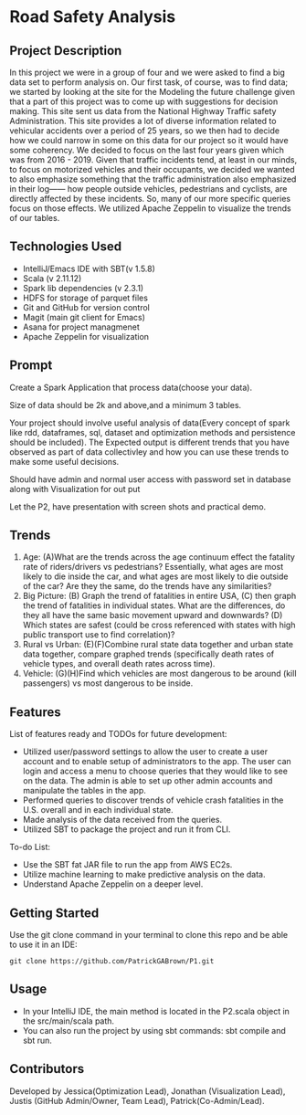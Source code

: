 # Road Safety Analysis

## Project Description
In this project we were in a group of four and we were asked to find a big data set to perform analysis on. 
Our first task, of course, was to find data; we started by looking at the site for the Modeling the future challenge given that a part of this project was to come up with suggestions for decision making.  This site sent us data from the National Highway Traffic safety Administration.  This site provides a lot of diverse information related to vehicular accidents over a period of 25 years, so we then had to decide how we could narrow in some on this data for our project so it would have some coherency.
We decided to focus on the last four years given which was from 2016 - 2019. Given that traffic incidents tend, at least in our minds, to focus on motorized vehicles and their occupants, we decided we wanted to also emphasize something that the traffic administration also emphasized in their log—— how people outside vehicles, pedestrians and cyclists, are directly affected by these incidents. So, many of our more specific queries focus on those effects.
We utilized Apache Zeppelin to visualize the trends of our tables.

## Technologies Used
- IntelliJ/Emacs IDE with SBT(v 1.5.8)
- Scala (v 2.11.12)
- Spark lib dependencies (v 2.3.1)
- HDFS for storage of parquet files
- Git and GitHub for version control
- Magit (main git client for Emacs)
- Asana for project managmenet
- Apache Zeppelin for visualization

## Prompt
Create a Spark Application that process data(choose your data).

Size of data should be 2k and above,and a minimum 3 tables.

Your project  should involve useful analysis of data(Every concept of spark like rdd, dataframes, sql, dataset and optimization methods  and  persistence should be included). The Expected output is different trends that you have observed as part of data collectivley and how you can use these trends to make some useful decisions.

Should have admin and normal user access with password set in database along with Visualization  for out put 

Let the P2, have presentation with screen shots and practical demo.

## Trends
1. Age: (A)What are the trends across the age continuum effect the fatality rate of riders/drivers vs pedestrians? Essentially, what ages are most likely to die inside the car, and what ages are most likely to die outside of the car? Are they the same, do the trends have any similarities?
2. Big Picture: (B) Graph the trend of fatalities in entire USA, (C) then graph the trend of fatalities in individual states. What are the differences, do they all have the same basic movement upward and downwards? (D) Which states are safest (could be cross referenced with states with high public transport use to find correlation)?
3. Rural vs Urban: (E)(F)Combine rural state data together and urban state data together, compare graphed trends (specifically death rates of vehicle types, and overall death rates across time).
4. Vehicle: (G)(H)Find which vehicles are most dangerous to be around (kill passengers) vs most dangerous to be inside.

## Features
List of features ready and TODOs for future development:
- Utilized user/password settings to allow the user to create a user account and to enable setup of administrators to the app. The user can login and access a menu to choose queries that they would like to see on the data. The admin is able to set up other admin accounts and manipulate the tables in the app.
- Performed queries to discover trends of vehicle crash fatalities in the U.S. overall and in each individual state.
- Made analysis of the data received from the queries.
- Utilized SBT to package the project and run it from CLI.

To-do List:
- Use the SBT fat JAR file to run the app from AWS EC2s.
- Utilize machine learning to make predictive analysis on the data.
- Understand Apache Zeppelin on a deeper level.

## Getting Started
Use the git clone command in your terminal to clone this repo and be able to use it in an IDE:
```
git clone https://github.com/PatrickGABrown/P1.git
```
## Usage
- In your IntelliJ IDE, the main method is located in the P2.scala object in the src/main/scala path.
- You can also run the project by using sbt commands: sbt compile and sbt run.

## Contributors
Developed by Jessica(Optimization Lead), Jonathan (Visualization Lead), Justis (GitHub Admin/Owner, Team Lead), Patrick(Co-Admin/Lead).
